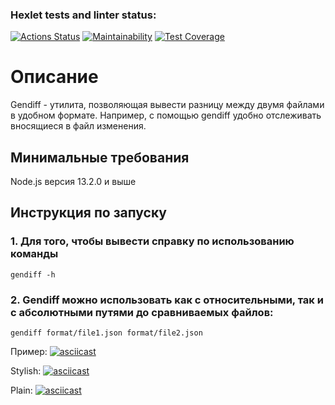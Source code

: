 ### Hexlet tests and linter status:
[![Actions Status](https://github.com/VentOs11/frontend-project-46/workflows/hexlet-check/badge.svg)](https://github.com/VentOs11/frontend-project-46/actions)
[![Maintainability](https://api.codeclimate.com/v1/badges/1f76936c27ec2a2a1796/maintainability)](https://codeclimate.com/github/VentOs11/frontend-project-46/maintainability)
[![Test Coverage](https://api.codeclimate.com/v1/badges/1f76936c27ec2a2a1796/test_coverage)](https://codeclimate.com/github/VentOs11/frontend-project-46/test_coverage)

# Описание

Gendiff - утилита, позволяющая вывести разницу между двумя файлами в удобном формате. Например, с помощью gendiff удобно отслеживать вносящиеся в файл изменения.

## Минимальные требования

Node.js версия 13.2.0 и выше

## Инструкция по запуску

### 1. Для того, чтобы вывести справку по использованию команды

```
gendiff -h
```

### 2. Gendiff можно использовать как с относительными, так и с абсолютными путями до сравниваемых файлов:

```
gendiff format/file1.json format/file2.json
```
Пример:
[![asciicast](https://asciinema.org/a/JgCb9vFE63SPKgRAL6u9XVOyk.svg)](https://asciinema.org/a/JgCb9vFE63SPKgRAL6u9XVOyk)


Stylish:
[![asciicast](https://asciinema.org/a/6fjOuKqX7EROKosyUM2dYHH4N)](https://asciinema.org/a/6fjOuKqX7EROKosyUM2dYHH4N)

Plain:
[![asciicast](https://asciinema.org/a/6jhCquNazn5YlctgkvmwUg25V)](https://asciinema.org/a/6jhCquNazn5YlctgkvmwUg25V)
